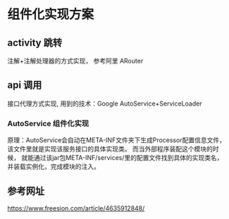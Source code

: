 # 组件化实现方案
## activity 跳转
注解+注解处理器的方式实现， 参考阿里  ARouter

## api 调用
接口代理方式实现, 用到的技术：Google AutoService+ServiceLoader

### AutoService 组件化实现
原理：AutoService会自动在META-INF文件夹下生成Processor配置信息文件，该文件里就是实现该服务接口的具体实现类。
而当外部程序装配这个模块的时候， 就能通过该jar包META-INF/services/里的配置文件找到具体的实现类名，
并装载实例化，完成模块的注入。

## 参考网址
https://www.freesion.com/article/4635912848/
